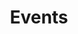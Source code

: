 ---
title: "Events"
excerpt: "Sign up to our regular social, networking, and learning and development events."

layout: loop
collection: events
permalink: /events/index.html
---